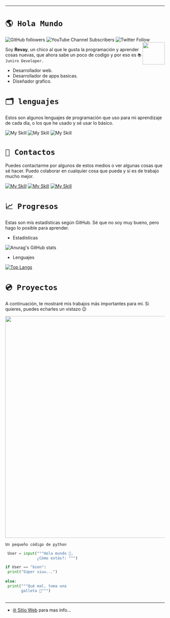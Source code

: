 
---
# ``🌎 Hola Mundo``
![GitHub followers](https://img.shields.io/github/followers/revay3d?style=social) ![YouTube Channel Subscribers](https://img.shields.io/youtube/channel/subscribers/UCE7NWSOlaZ4IOXfIuBip_kQ) ![Twitter Follow](https://img.shields.io/twitter/follow/revayDev?style=social) <img align='right' src="https://i.ibb.co/zr4fNfh/Iz6o-UDs-AAAAASUVORK5-CYII.png" width="70">

Soy **Revay**, un chico al que le gusta la programación y aprender cosas nuevas, que ahora sabe un poco de codigo y por eso es ``📚 Juniro Developer.``

* Desarrollador web.
* Desarrollador de apps basicas.
* Diseñador grafico.

# ``🗂 lenguajes``
Estos son algunos lenguajes de programación que uso para mi aprendizaje de cada día, o los que he usado y sé usar lo básico.

![My Skill](https://skillicons.dev/icons?i=py) ![My Skill](https://skillicons.dev/icons?i=html) ![My Skill](https://skillicons.dev/icons?i=css) 

# ``📣 Contactos``
Puedes contactarme por algunos de estos medios o ver algunas cosas que sé hacer. Puedo colaborar en cualquier cosa que pueda y si es de trabajo mucho mejor.

[![My Skill](https://skillicons.dev/icons?i=discord)](https://discord.com/users/1066481602403766313) [![My Skill](https://skillicons.dev/icons?i=twitter)](https://twitter.com/revayDev?s=09) [![My Skill](https://skillicons.dev/icons?i=github)](https://github.com/Revay3d) 

# ``📈 Progresos``
Estas son mis estadísticas según GitHub. Sé que no soy muy bueno, pero hago lo posible para aprender.

* Estadisticas

![Anurag's GitHub stats](https://github-readme-stats.vercel.app/api?username=revay3d&show_icons=true&theme=dark&locale=es)

* Lenguajes

[![Top Langs](https://github-readme-stats.vercel.app/api/top-langs/?username=revay3d&layout=compact&locale=es)](https://github.com/revay3d/github-readme-stats)

# ``💿 Proyectos``
A continuación, te mostraré mis trabajos más importantes para mí. Si quieres, puedes echarles un vistazo 😉

<p align="center">
  <a href="https://github.com/revay3d/SafeBox">
<img src="https://opengraph.githubassets.com/<any_hash_number>/revay3d/SafeBox"  width="700">

 </a>
</p>

`Un pequeño código de python`
```Python
 User = input("""Hola mundo 👋,
              ¿Cómo estás?: """)

if User == "bien":
 print("Súper siuu...")
 
else:
 print("""Qué mal, toma una 
       galleta 🍪""")
 
```
---

* [🌐 Sitio Web](https://revaydev.neocities.org/) para mas info...
